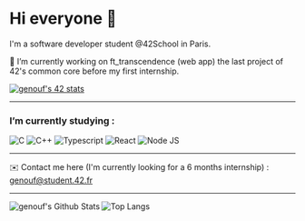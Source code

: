# Hi everyone 👋

 I'm a software developer student @42School in Paris.

🔭 I’m currently working on ft_transcendence (web app) the last project of 42's common core before my first internship.

[![genouf's 42 stats](https://badge42.vercel.app/api/v2/clfvlw8tp004008l7dc2j98yb/stats?cursusId=21&coalitionId=47)](https://github.com/JaeSeoKim/badge42)

---

### I’m currently studying : <br>
![C](https://img.shields.io/badge/C-00599C?style=for-the-badge&logo=c&logoColor=white)
![C++](https://img.shields.io/badge/C%2B%2B-00599C?style=for-the-badge&logo=c%2B%2B&logoColor=white)
![Typescript](https://img.shields.io/badge/TypeScript-007ACC?style=for-the-badge&logo=typescript&logoColor=white)
![React](https://img.shields.io/badge/React-20232A?style=for-the-badge&logo=react&logoColor=61DAFB)
![Node JS](https://img.shields.io/badge/Node.js-43853D?style=for-the-badge&logo=node.js&logoColor=white)
  
  ---
  
  :envelope: Contact me here (I'm currently looking for a 6 months internship) : genouf@student.42.fr
  
  ---
  <img align="left" alt="genouf's Github Stats" src="https://github-readme-stats.vercel.app/api?username=genouf&count_private=true&show_icons=true&title_color=fff&icon_color=79ff97&text_color=9f9f9f&bg_color=151515&hide_border=true" />

![Top Langs](https://github-readme-stats.vercel.app/api/top-langs/?username=genouf&layout=compact&show_icons=true&title_color=fff&icon_color=79ff97&text_color=9f9f9f&bg_color=151515&hide_border=true)



<!--
**genouf/genouf** is a ✨ _special_ ✨ repository because its `README.md` (this file) appears on your GitHub profile.

Here are some ideas to get you started:

- 🔭 I’m currently working on ...
- 🌱 I’m currently learning ...
- 👯 I’m looking to collaborate on ...
- 🤔 I’m looking for help with ...
- 💬 Ask me about ...
- 📫 How to reach me: ...
- 😄 Pronouns: ...
- ⚡ Fun fact: ...
-->
